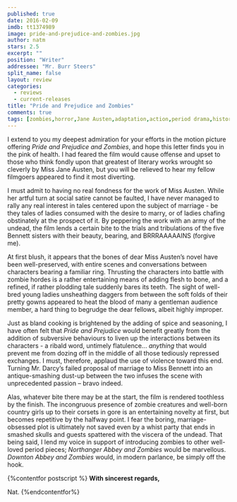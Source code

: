 ```yaml
---
published: true
date: 2016-02-09
imdb: tt1374989
image: pride-and-prejudice-and-zombies.jpg
author: natm
stars: 2.5
excerpt: ""
position: "Writer"
addressee: "Mr. Burr Steers"
split_name: false
layout: review
categories: 
  - reviews
  - current-releases
title: "Pride and Prejudice and Zombies"
comments: true
tags: [zombies,horror,Jane Austen,adaptation,action,period drama,historical]
---
```

I extend to you my deepest admiration for your efforts in the motion picture offering _Pride and Prejudice and Zombies_, and hope this letter finds you in the pink of health. I had feared the film would cause offense and upset to those who think fondly upon that greatest of literary works wrought so cleverly by Miss Jane Austen, but you will be relieved to hear my fellow filmgoers appeared to find it most diverting. 

I must admit to having no real fondness for the work of Miss Austen. While her artful turn at social satire cannot be faulted, I have never managed to rally any real interest in tales centered upon the subject of marriage - be they tales of ladies consumed with the desire to marry, or of ladies chafing obstinately at the prospect of it. By peppering the work with an army of the undead, the film lends a certain bite to the trials and tribulations of the five Bennett sisters with their beauty, bearing, and BRRRAAAAAINS (forgive me).

At first blush, it appears that the bones of dear Miss Austen’s novel have been well-preserved, with entire scenes and conversations between characters bearing a familiar ring. Thrusting the characters into battle with zombie hordes is a rather entertaining means of adding flesh to bone, and a refined, if rather plodding tale suddenly bares its teeth. The sight of well-bred young ladies unsheathing daggers from between the soft folds of their pretty gowns appeared to heat the blood of many a gentleman audience member, a hard thing to begrudge the dear fellows, albeit highly improper. 

Just as bland cooking is brightened by the adding of spice and seasoning, I have often felt that _Pride and Prejudice_ would benefit greatly from the addition of subversive behaviours to liven up the interactions between its characters - a ribald word, untimely flatulence... _anything_ that would prevent me from dozing off in the middle of all those tediously repressed exchanges. I must, therefore, applaud the use of violence toward this end. Turning Mr. Darcy’s failed proposal of marriage to Miss Bennett into an antique-smashing dust-up between the two infuses the scene with unprecedented passion – bravo indeed. 

Alas, whatever bite there may be at the start, the film is rendered toothless by the finish. The incongruous presence of zombie creatures and well-born country girls up to their corsets in gore is an entertaining novelty at first, but becomes repetitive by the halfway point. I fear the boring, marriage-obsessed plot is ultimately not saved even by a whist party that ends in smashed skulls and guests spattered with the viscera of the undead. That being said, I lend my voice in support of introducing zombies to other well-loved period pieces; _Northanger Abbey and Zombies_ would be marvellous. _Downton Abbey and Zombies_ would, in modern parlance, be simply off the hook. 

{%contentfor postscript %}
**With sincerest regards,**

Nat.
{%endcontentfor%}